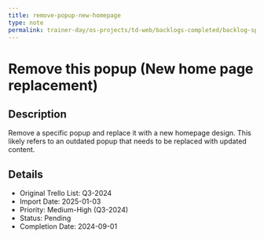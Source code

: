 ```yaml
---
title: remove-popup-new-homepage
type: note
permalink: trainer-day/os-projects/td-web/backlogs-completed/backlog-specs/remove-popup-new-homepage
---
```


# Remove this popup (New home page replacement)

## Description
Remove a specific popup and replace it with a new homepage design. This likely refers to an outdated popup that needs to be replaced with updated content.

## Details
- Original Trello List: Q3-2024
- Import Date: 2025-01-03
- Priority: Medium-High (Q3-2024)
- Status: Pending
- Completion Date: 2024-09-01